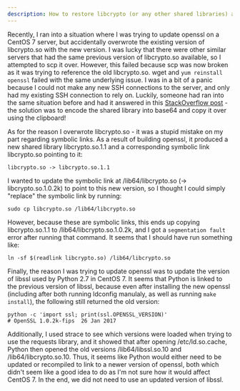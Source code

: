 ```yaml
---
description: How to restore libcrypto (or any other shared libraries) after accidentally deleting it on a remote server
---
```


Recently, I ran into a situation where I was trying to update openssl on
a CentOS 7 server, but accidentally overwrote the existing version of
libcrypto.so with the new version.  I was lucky that there were other
similar servers that had the same previous version of libcrypto.so
available, so I attempted to scp it over.  However, this failed because
scp was now broken as it was trying to reference the old libcrypto.so.
wget and `yum reinstall openssl` failed with the same underlying issue.
I was in a bit of a panic because I could not make any new SSH
connections to the server, and only had my existing SSH connection to
rely on.  Luckily, someone had ran into the same situation before and
had it answered in this [StackOverflow
post](https://serverfault.com/a/587368/578155) - the solution was to
encode the shared library into base64 and copy it over using the
clipboard!

As for the reason I overwrote libcrypto.so - it was a stupid mistake on
my part regarding symbolic links.  As a result of building openssl,
it produced a new shared library libcrypto.so.1.1 and a corresponding
symbolic link libcrypto.so pointing to it:

```
libcrypto.so -> libcrypto.so.1.1
```

I wanted to update the symbolic link at /lib64/libcrypto.so (->
libcrypto.so.1.0.2k) to point to this new version, so I thought I could
simply "replace" the symbolic link by running:

```
sudo cp libcrypto.so /lib64/libcrypto.so
```

However, because these are symbolic links, this ends up copying
libcrypto.so.1.1 to /lib64/libcrypto.so.1.0.2k, and I got a
`segmentation fault` error after running that command.  It seems that I
should have run something like:

```
ln -sf $(readlink libcrypto.so) /lib64/libcrypto.so
```

Finally, the reason I was trying to update openssl was to update the
version of libssl used by Python 2.7 in CentOS 7.  It seems that Python
is linked to the previous version of libssl, because even after
installing the new openssl (including after both running ldconfig
manulaly, as well as running `make install`), the following still
returned the old version:

```
python -c 'import ssl; print(ssl.OPENSSL_VERSION)'
# OpenSSL 1.0.2k-fips  26 Jan 2017 
```

Additionally, I used strace to see which versions were loaded when
trying to use the requests library, and it showed that after opening
/etc/ld.so.cache, Python then opened the old versions
/lib64/libssl.so.10 and /lib64/libcrypto.so.10.  Thus, it seems like
Python would either need to be updated or recompiled to link to a newer
version of openssl, both which didn't seem like a good idea to do as I'm
not sure how it would affect CentOS 7.  In the end, we did not need to
use an updated version of libssl.
